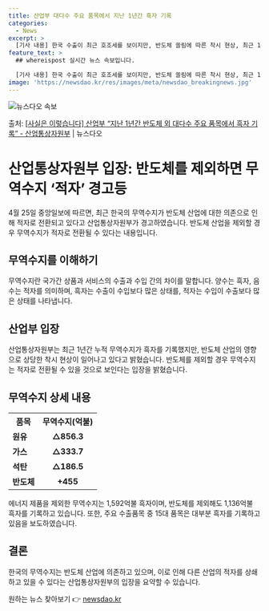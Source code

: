 ```yaml
---
title: 산업부 대다수 주요 품목에서 지난 1년간 흑자 기록
categories:
  - News
excerpt: >
  [기사 내용] 한국 수출이 최근 호조세를 보이지만, 반도체 쏠림에 따른 착시 현상, 최근 1년간(2023년 …
feature_text: >
  ## whereispost 실시간 뉴스 속보입니다.

  [기사 내용] 한국 수출이 최근 호조세를 보이지만, 반도체 쏠림에 따른 착시 현상, 최근 1년간(2023년 …
image: 'https://newsdao.kr/res/images/meta/newsdao_breakingnews.jpg'
---
```


![뉴스다오 속보](https://newsdao.kr/res/images/meta/newsdao_breakingnews.jpg)

<p>출처: <a href="https://newsdao.kr/3686" rel="dofollow">[사실은 이렇습니다] 산업부 “지난 1년간 반도체 외 대다수 주요 품목에서 흑자 기록” - 산업통상자원부</a> | 뉴스다오</p>

<h1 data-ke-size="size26">산업통상자원부 입장: 반도체를 제외하면 무역수지 ‘적자’ 경고등</h1>
<p data-ke-size="size16">4월 25일 중앙일보에 따르면, 최근 한국의 무역수지가 반도체 산업에 대한 의존으로 인해 적자로 전환되고 있다고 산업통상자원부가 경고하였습니다. 반도체 산업을 제외할 경우 무역수지가 적자로 전환될 수 있다는 내용입니다.</p>

<h2 data-ke-size="size24">무역수지를 이해하기</h2>
<p data-ke-size="size16">무역수지란 국가간 상품과 서비스의 수출과 수입 간의 차이를 말합니다. 양수는 흑자, 음수는 적자를 의미하며, 흑자는 수출이 수입보다 많은 상태를, 적자는 수입이 수출보다 많은 상태를 나타냅니다.</p>

<h2 data-ke-size="size24">산업부 입장</h2>
<p data-ke-size="size16">산업통상자원부는 최근 1년간 누적 무역수지가 흑자를 기록했지만, 반도체 산업의 영향으로 상당한 착시 현상이 일어나고 있다고 밝혔습니다. 반도체를 제외할 경우 무역수지는 적자로 전환될 수 있을 것으로 보인다는 입장을 밝혔습니다.</p>

<h2 data-ke-size="size24">무역수지 상세 내용</h2>
<table>
  <tr>
    <th>품목</th>
    <th>무역수지(억불)</th>
  </tr>
  <tr>
    <td><b>원유</b></td>
    <td style="text-align: center; height: 17px;"><b>△856.3</b></td>
  </tr>
  <tr>
    <td><b>가스</b></td>
    <td style="text-align: center; height: 17px;"><b>△333.7</b></td>
  </tr>
  <tr>
    <td><b>석탄</b></td>
    <td style="text-align: center; height: 17px;"><b>△186.5</b></td>
  </tr>
  <tr>
    <td><b>반도체</b></td>
    <td style="text-align: center; height: 17px;"><b>+455</b></td>
  </tr>
</table>
<p data-ke-size="size16">에너지 제품을 제외한 무역수지는 1,592억불 흑자이며, 반도체를 제외해도 1,136억불 흑자를 기록하고 있습니다. 또한, 주요 수출품목 중 15대 품목은 대부분 흑자를 기록하고 있음을 보도하였습니다.</p>

<h2 data-ke-size="size24">결론</h2>
<p data-ke-size="size16">한국의 무역수지는 반도체 산업에 의존하고 있으며, 이로 인해 다른 산업의 적자를 상쇄하고 있을 수 있다는 산업통상자원부의 입장을 요약할 수 있습니다.</p>
 

원하는 뉴스 찾아보기 👉 <a href="https://newsdao.kr" rel="dofollow">newsdao.kr</a>


